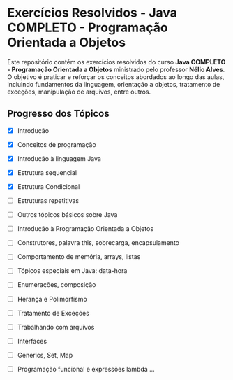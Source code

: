 # Exercícios Resolvidos - Java COMPLETO - Programação Orientada a Objetos

Este repositório contém os exercícios resolvidos do curso **Java COMPLETO - Programação Orientada a Objetos** ministrado pelo professor **Nélio Alves**. O objetivo é praticar e reforçar os conceitos abordados ao longo das aulas, incluindo fundamentos da linguagem, orientação a objetos, tratamento de exceções, manipulação de arquivos, entre outros.

##  Progresso dos Tópicos 

- [x]  Introdução  
- [x] Conceitos de programação
- [x] Introdução à linguagem Java  
- [x] Estrutura sequencial
- [x] Estrutura Condicional  
- [ ] Estruturas repetitivas  
- [ ] Outros tópicos básicos sobre Java 
- [ ] Introdução à Programação Orientada a Objetos 
- [ ] Construtores, palavra this, sobrecarga, encapsulamento
- [ ] Comportamento de memória, arrays, listas
- [ ] Tópicos especiais em Java: data-hora
- [ ] Enumerações, composição
- [ ] Herança e Polimorfismo
- [ ] Tratamento de Exceções
- [ ] Trabalhando com arquivos
- [ ] Interfaces
- [ ] Generics, Set, Map
- [ ] Programação funcional e expressões lambda
...

